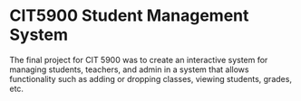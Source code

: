 # CIT5900 Student Management System
The final project for CIT 5900 was to create an interactive system for managing students, teachers, and admin in a system that allows functionality such as adding or dropping classes, viewing students, grades, etc.
